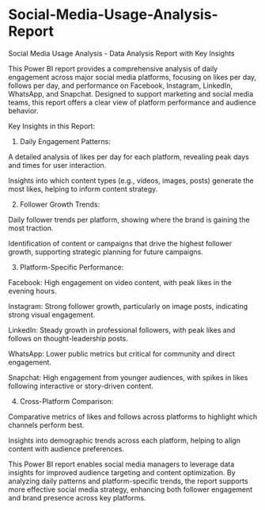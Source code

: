 # Social-Media-Usage-Analysis-Report

Social Media Usage Analysis - Data Analysis Report with Key Insights

This Power BI report provides a comprehensive analysis of daily engagement across major social media platforms, focusing on likes per day, follows per day, and performance on Facebook, Instagram, LinkedIn, WhatsApp, and Snapchat. Designed to support marketing and social media teams, this report offers a clear view of platform performance and audience behavior.

Key Insights in this Report:

1. Daily Engagement Patterns:

A detailed analysis of likes per day for each platform, revealing peak days and times for user interaction.

Insights into which content types (e.g., videos, images, posts) generate the most likes, helping to inform content strategy.


2. Follower Growth Trends:

Daily follower trends per platform, showing where the brand is gaining the most traction.

Identification of content or campaigns that drive the highest follower growth, supporting strategic planning for future campaigns.


3. Platform-Specific Performance:

Facebook: High engagement on video content, with peak likes in the evening hours.

Instagram: Strong follower growth, particularly on image posts, indicating strong visual engagement.

LinkedIn: Steady growth in professional followers, with peak likes and follows on thought-leadership posts.

WhatsApp: Lower public metrics but critical for community and direct engagement.

Snapchat: High engagement from younger audiences, with spikes in likes following interactive or story-driven content.


4. Cross-Platform Comparison:

Comparative metrics of likes and follows across platforms to highlight which channels perform best.

Insights into demographic trends across each platform, helping to align content with audience preferences.


This Power BI report enables social media managers to leverage data insights for improved audience targeting and content optimization. By analyzing daily patterns and platform-specific trends, the report supports more effective social media strategy, enhancing both follower engagement and brand presence across key platforms.
